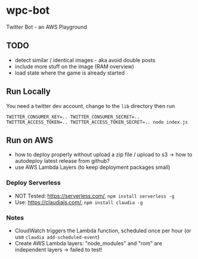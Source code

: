 # wpc-bot
Twitter Bot - an AWS Playground

## TODO
- detect similar / identical images - aka avoid double posts
- include more stuff on the image (RAM overview)
- load state where the game is already started

## Run Locally
You need a twitter dev account, change to the `lib` directory then run

```
TWITTER_CONSUMER_KEY=.. TWITTER_CONSUMER_SECRET=.. TWITTER_ACCESS_TOKEN=.. TWITTER_ACCESS_TOKEN_SECRET=.. node index.js
```

## Run on AWS
- how to deploy properly without upload a zip file / upload to s3 -> how to autodeploy latest release from github?
- use AWS Lambda Layers (to keep deployment packages small)

### Deploy Serverless
- NOT Tested: https://serverless.com/, `npm install serverless -g`
- Use: https://claudiajs.com/, `npm install claudia -g`

### Notes
- CloudWatch triggers the Lambda function, scheduled once per hour (or use `claudia add-scheduled-event`)
- Create AWS Lambda layers: "node_modules" and "rom" are independent layers -> failed to test!
